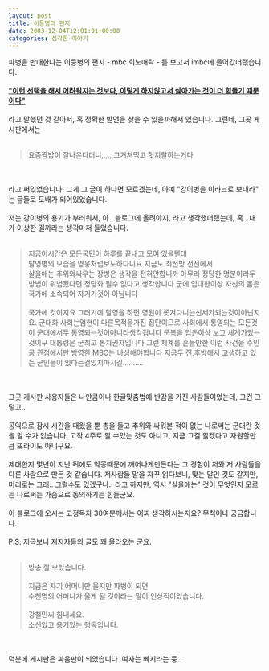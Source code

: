 ```yaml
---
layout: post
title: 이등병의 편지
date: 2003-12-04T12:01:01+00:00
categories: 심각한-이야기
---
```

파병을 반대한다는 이등병의 편지 - mbc 희노애락 - 를 보고서 imbc에 들어갔더랬습니다. <br /><br /><u><b>"이런 선택을 해서 어려워지는 것보다, 이렇게 하지않고서 살아가는 것이 더 힘들기 때문이다"</b></u><br /><br />라고 말했던 것 같아서, 혹 정확한 발언을 찾을 수 있을까해서 였습니다. 그런데, 그곳 게시판에서는 <br /><br />

<blockquote>요즘짬밥이 잘나온다더니,,,,, 그거쳐먹고 헛지랄하는거다 </blockquote>

<br /><br />라고 써있었습니다. 그게 그 글이 하나면 모르겠는데, 아예 "강이병을 이라크로 보내라" 는 글들로 도배가 되어있었습니다.<br /><br />저는 강이병의 용기가 부러워서, 아.. 블로그에 올려야지, 라고 생각했더랬는데, 혹.. 내가 이상한 걸까라는 생각마저 들었습니다.<br /><br />

<blockquote>지금이시간은 모든국민이 하루를 끝내고 모여 있을텐대<br />탈영병의 모습을 영웅처럽보도하다니요 지금도 최전방 전선에서<br />살을애는 추위와싸우는 장병은 생각을 전혀안합니까 아무리 정당한 명분이라두 방법이 위법&#46124;다면 정당화 될수 없다고 생각합니다 군에 입대한이상 자신의 몸은 국가에 소속되어 자기기것이 아님니다<br /><br />국가에 것이지요 그러기에 탈영을 하면 영원이 쫏겨다니는신세가되는것이아닌지요. 군대화 사회는엄현이 다른목적을가진 집단이므로 사회에서 통영되는 모든것이 군대에서두 통영되는것이아니라생각됩니다 군복을 입은이상 보고 체계가있는것이구 대통령은 군최고 통치권자입니다 그런 체계를 흔들만한 이런 사건을 주인공 관점에서만 방영한 MBC는 바성해야합니다 지금두 전,후방에서 고생하고 있는 군인들이  있다는걸있지마시길..........</blockquote>

<br /><br />그곳 게시판 사용자들은 나만큼이나 한글맞춤법에 반감을 가진 사람들이었는데, 그건 그렇고.. <br /><br />공익으로 잠시 시간을 때웠을 뿐 총을 들고 추위와 싸워본 적이 없는 나로써는 군대란 것을 알 수가 없습니다.  고작 4주로 알 수있는 것도 아니고, 지금 그걸 알겠다고 자원할만큼 또라이도 아니구요.<br /><br />제대한지 몇년이 지난 뒤에도 악몽때문에 깨어나게만든다는 그 경험이 저와 저 사람들을 다른 사람으로 만든 것 같습니다. 저사람들 말을 자꾸 읽다보니, 맞는 말인 것도 같지만, 머리로는 그래.. 그럴수도 있겠구나.. 라고 하지만, 역시 "살을애는" 것이 무엇인지 모르는 나로써는 가슴으로 동의하기는 힘들군요.<br /><br />이 블로그에 오시는 고정독자 30여분께서는 어찌 생각하시는지요? 무척이나 궁금합니다.<br /><br />P.S. 지금보니 지지자들의 글도 꽤 올라오는 군요. <br /><br />

<blockquote>방송 잘 보았습니다.<br /><br />지금은 자기 어머니만 울지만 파병이 되면<br />수천명의 어머니가 울게 될 것이라는 말이 인상적이었습니다. <br /><br />강철민씨 힘내세요.<br />소신있고 용기있는 행동입니다.</blockquote>

<br /><br />덕분에 게시판은 싸움판이 되었습니다. 여자는 빠지라는 둥..<br />
